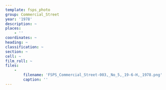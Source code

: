 ```yaml
---
template: fsps_photo
group: Commercial_Street
year: '1978'
description: ~
places:
    - ''
coordinates: ~
heading: ~
classification: ~
section: ~
cell: ~
film_roll: ~
files:
    -
        filename: 'FSPS_Commercial_Street-003,_No_5,_19-6-H,_1978.png'
        caption: ''
---
```

